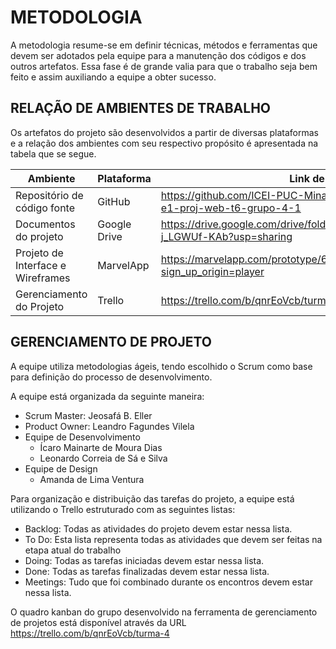 
# METODOLOGIA

A metodologia resume-se em definir técnicas, métodos e ferramentas que devem ser adotados pela equipe para a manutenção dos códigos e dos outros artefatos. Essa fase é de grande valia para que o trabalho seja bem feito e assim auxiliando a equipe a obter sucesso. 

## RELAÇÃO DE AMBIENTES DE TRABALHO

Os artefatos do projeto são desenvolvidos a partir de diversas plataformas e a relação dos ambientes com seu respectivo propósito é apresentada na tabela que se segue. 

| Ambiente |	Plataforma | Link de Acesso |
| -------- | ---------- | -------------- |
| Repositório de código fonte |	GitHub |	https://github.com/ICEI-PUC-Minas-PMV-ADS/pmv-ads-2022-2-e1-proj-web-t6-grupo-4-1 |
|Documentos do projeto |	Google Drive |	https://drive.google.com/drive/folders/1RwTtKG74aWMMDLZENX9B-j_LGWUf-KAb?usp=sharing |
|Projeto de Interface e Wireframes |	MarvelApp	| https://marvelapp.com/prototype/65gj1c8/screen/88856700?sign_up_origin=player |
|Gerenciamento do Projeto |	Trello | https://trello.com/b/qnrEoVcb/turma-4 |

## GERENCIAMENTO DE PROJETO

A equipe utiliza metodologias ágeis, tendo escolhido o Scrum como base para definição do processo de desenvolvimento.

A equipe está organizada da seguinte maneira:
* Scrum Master: Jeosafá B. Eller
* Product Owner: Leandro Fagundes Vilela
* Equipe de Desenvolvimento
  * Ícaro Mainarte de Moura Dias
  * Leonardo Correia de Sá e Silva
* Equipe de Design
  * Amanda de Lima Ventura
 
Para organização e distribuição das tarefas do projeto, a equipe está utilizando o Trello estruturado com as seguintes listas: 

* Backlog: Todas as atividades do projeto devem estar nessa lista. 
* To Do: Esta lista representa todas as atividades que devem ser feitas na etapa atual do trabalho
* Doing: Todas as tarefas iniciadas devem estar nessa lista.
* Done: Todas as tarefas finalizadas devem estar nessa lista.
* Meetings: Tudo que foi combinado durante os encontros devem estar nessa lista.

O quadro kanban do grupo desenvolvido na ferramenta de gerenciamento de projetos está disponível através da URL https://trello.com/b/qnrEoVcb/turma-4 


